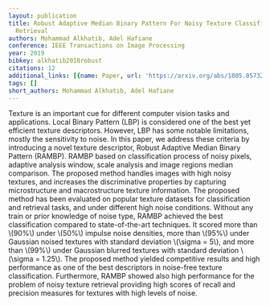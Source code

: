 ```yaml
---
layout: publication
title: Robust Adaptive Median Binary Pattern For Noisy Texture Classification And
  Retrieval
authors: Mohammad Alkhatib, Adel Hafiane
conference: IEEE Transactions on Image Processing
year: 2019
bibkey: alkhatib2018robust
citations: 12
additional_links: [{name: Paper, url: 'https://arxiv.org/abs/1805.05732'}]
tags: []
short_authors: Mohammad Alkhatib, Adel Hafiane
---
```

Texture is an important cue for different computer vision tasks and
applications. Local Binary Pattern (LBP) is considered one of the best yet
efficient texture descriptors. However, LBP has some notable limitations,
mostly the sensitivity to noise. In this paper, we address these criteria by
introducing a novel texture descriptor, Robust Adaptive Median Binary Pattern
(RAMBP). RAMBP based on classification process of noisy pixels, adaptive
analysis window, scale analysis and image regions median comparison. The
proposed method handles images with high noisy textures, and increases the
discriminative properties by capturing microstructure and macrostructure
texture information. The proposed method has been evaluated on popular texture
datasets for classification and retrieval tasks, and under different high noise
conditions. Without any train or prior knowledge of noise type, RAMBP achieved
the best classification compared to state-of-the-art techniques. It scored more
than \\(90%\\) under \\(50%\\) impulse noise densities, more than \\(95%\\) under
Gaussian noised textures with standard deviation \\(\sigma = 5\\), and more than
\\(99%\\) under Gaussian blurred textures with standard deviation \\(\sigma = 1.25\\).
The proposed method yielded competitive results and high performance as one of
the best descriptors in noise-free texture classification. Furthermore, RAMBP
showed also high performance for the problem of noisy texture retrieval
providing high scores of recall and precision measures for textures with high
levels of noise.
